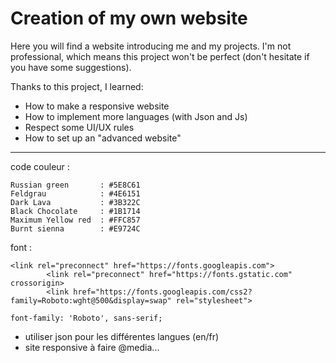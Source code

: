 <h1>Creation of my own website</h1>
  
Here you will find a website introducing me and my projects. I'm not professional, which means this project won't be perfect (don't hesitate if you have some suggestions).

Thanks to this project, I learned:
- How to make a responsive website
- How to implement more languages (with Json and Js)
- Respect some UI/UX rules
- How to set up an "advanced website"


_____________


code couleur :  
```
Russian green       : #5E8C61
Feldgrau            : #4E6151
Dark Lava           : #3B322C
Black Chocolate     : #1B1714
Maximum Yellow red  : #FFC857
Burnt sienna        : #E9724C
```
font :
```
<link rel="preconnect" href="https://fonts.googleapis.com">
        <link rel="preconnect" href="https://fonts.gstatic.com" crossorigin>
        <link href="https://fonts.googleapis.com/css2?family=Roboto:wght@500&display=swap" rel="stylesheet">

font-family: 'Roboto', sans-serif;
```
- utiliser json pour les différentes langues (en/fr)
- site responsive à faire @media...
